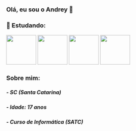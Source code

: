 ### Olá, eu sou o Andrey 👋


### :rocket: Estudando: 
<div>
  <img src="https://cdn.jsdelivr.net/gh/devicons/devicon/icons/python/python-original-wordmark.svg" width="80" height="80"/>
  <img src="https://cdn.jsdelivr.net/gh/devicons/devicon/icons/html5/html5-original-wordmark.svg"  width="80" height="80"/>
  <img src="https://cdn.jsdelivr.net/gh/devicons/devicon/icons/arduino/arduino-original-wordmark.svg" width="80" height="80" />
  <img src="https://cdn.jsdelivr.net/gh/devicons/devicon/icons/mysql/mysql-original-wordmark.svg"  width="80" height="80"/>
</div>

### Sobre mim:
<h5> - SC (Santa Catarina)</h5>
<h5> - Idade: 17 anos</h5>
<h5> - Curso de Informática (SATC) </h5>



          
          
          
<!--
**AndreyHenrique1/AndreyHenrique1** is a ✨ _special_ ✨ repository because its `README.md` (this file) appears on your GitHub profile.

Here are some ideas to get you started:

- 🔭 I’m currently working on ...
- 🌱 I’m currently learning ...
- 👯 I’m looking to collaborate on ...
- 🤔 I’m looking for help with ...
- 💬 Ask me about ...
- 📫 How to reach me: ...
- 😄 Pronouns: ...
- ⚡ Fun fact: ...
-->
